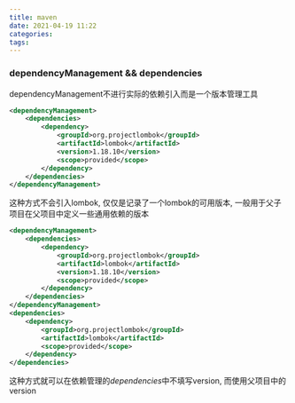 ```yaml
---
title: maven
date: 2021-04-19 11:22
categories: 
tags: 
---
```


### dependencyManagement && dependencies
dependencyManagement不进行实际的依赖引入而是一个版本管理工具
```xml
<dependencyManagement>
	<dependencies>
		<dependency>
			<groupId>org.projectlombok</groupId>
			<artifactId>lombok</artifactId>
			<version>1.18.10</version>
			<scope>provided</scope>
		</dependency>
	</dependencies>
</dependencyManagement>
```
这种方式不会引入lombok, 仅仅是记录了一个lombok的可用版本, 一般用于父子项目在父项目中定义一些通用依赖的版本

```xml
<dependencyManagement>
	<dependencies>
		<dependency>
			<groupId>org.projectlombok</groupId>
			<artifactId>lombok</artifactId>
			<version>1.18.10</version>
			<scope>provided</scope>
		</dependency>
	</dependencies>
</dependencyManagement>
<dependencies>
	<dependency>
		<groupId>org.projectlombok</groupId>
		<artifactId>lombok</artifactId>
		<scope>provided</scope>
	</dependency>
</dependencies>
```
这种方式就可以在依赖管理的*dependencies*中不填写version, 而使用父项目中的version
